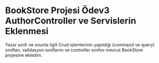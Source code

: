 # BookStore Projesi Ödev3 AuthorController ve Servislerin Eklenmesi #
Yazar sınıfı ve onunla ilgili Crud işlemlerinin yapıldığı (command ve query) sınıfları, validasyon sınıflarını ve controller sınıfını mevcut BookStore projesine ekledim.
